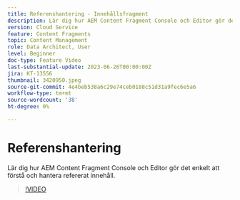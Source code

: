 ```yaml
---
title: Referenshantering - Innehållsfragment
description: Lär dig hur AEM Content Fragment Console och Editor gör det enkelt att hantera refererat innehåll.
version: Cloud Service
feature: Content Fragments
topic: Content Management
role: Data Architect, User
level: Beginner
doc-type: Feature Video
last-substantial-update: 2023-06-26T00:00:00Z
jira: KT-13556
thumbnail: 3420950.jpeg
source-git-commit: 4e4beb538a6c29e74ceb0188c51d31a9fec6e5a6
workflow-type: tm+mt
source-wordcount: '38'
ht-degree: 0%

---
```



# Referenshantering

Lär dig hur AEM Content Fragment Console och Editor gör det enkelt att förstå och hantera refererat innehåll.

>[!VIDEO](https://video.tv.adobe.com/v/3420950/?learn=on)
